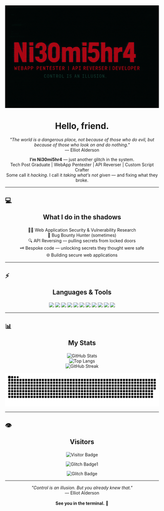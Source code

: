 <p align="center">
  <img src="https://github.com/ni30mi5hr4/ni30mi5hr4/blob/main/assets/banner.png" alt="Banner" />
</p>

<h1 align="center">Hello, friend.</h1>

<p align="center">
  <em>"The world is a dangerous place, not because of those who do evil, but because of those who look on and do nothing."</em><br>
  — Elliot Alderson
</p>

<p align="center">
  <b>I’m Ni30mi5hr4</b> — just another glitch in the system.<br>
  Tech Post Graduate | WebApp Pentester | API Reverser | Custom Script Crafter<br>
  Some call it <em>hacking</em>. I call it <em>taking what’s not given</em> — and fixing what they broke.
</p>

---

## 💻 <p align="center">What I do in the shadows</p>

<p align="center">
🕵️‍♂️ Web Application Security & Vulnerability Research <br>
🐞 Bug Bounty Hunter (sometimes) <br>
🔍 API Reversing — pulling secrets from locked doors <br>
🗝️ Bespoke code — unlocking secrets they thought were safe <br>
🌐 Building secure web applications
</p>

---

## ⚡ <p align="center">Languages & Tools</p>

<p align="center">
  <img src="https://img.shields.io/badge/C-%2300599C.svg?style=for-the-badge&logo=c&logoColor=white"/>
  <img src="https://img.shields.io/badge/C++-%2300599C.svg?style=for-the-badge&logo=c%2B%2B&logoColor=white"/>
  <img src="https://img.shields.io/badge/Java-%23ED8B00.svg?style=for-the-badge&logo=openjdk&logoColor=white"/>
  <img src="https://img.shields.io/badge/JavaScript-%23F7DF1E.svg?style=for-the-badge&logo=javascript&logoColor=black"/>
  <img src="https://img.shields.io/badge/Python-%233776AB.svg?style=for-the-badge&logo=python&logoColor=white"/>
  <img src="https://img.shields.io/badge/PHP-%23777BB4.svg?style=for-the-badge&logo=php&logoColor=white"/>
  <img src="https://img.shields.io/badge/Bash-%234EAA25.svg?style=for-the-badge&logo=gnu-bash&logoColor=white"/>
  <img src="https://img.shields.io/badge/.NET-%23512BD4.svg?style=for-the-badge&logo=.net&logoColor=white"/>
  <img src="https://img.shields.io/badge/C%23-%23239120.svg?style=for-the-badge&logo=c-sharp&logoColor=white"/>
  <img src="https://img.shields.io/badge/HTML5-%23E34F26.svg?style=for-the-badge&logo=html5&logoColor=white"/>
  <img src="https://img.shields.io/badge/CSS3-%231572B6.svg?style=for-the-badge&logo=css3&logoColor=white"/>
</p>

---

## 📊 <p align="center">My Stats</p>

<p align="center">
  <img src="https://github-readme-stats.vercel.app/api?username=Ni30mi5hr4&show_icons=true&theme=dark&hide_border=true" alt="GitHub Stats"/>
  <br>
  <img src="https://github-readme-stats.vercel.app/api/top-langs/?username=Ni30mi5hr4&layout=compact&theme=dark&hide_border=true" alt="Top Langs"/>
  <br>
  <img src="https://github-readme-streak-stats.herokuapp.com/?user=ni30mi5hr4&theme=dark&hide_border=true" alt="GitHub Streak"/>
</p>

<p align="center">
  <img src="https://github.com/ni30mi5hr4/ni30mi5hr4/blob/output/github-snake-dark.svg" alt="snake gif"/>
</p>

---

## 👁️ <p align="center">Visitors</p>

<p align="center">
  <img src="https://komarev.com/ghpvc/?username=Ni30mi5hr4&color=red" alt="Visitor Badge"/>
</p>
<p align="center">
  <img src="https://img.shields.io/badge/Slipping_through_cracks-taking_what's_hidden,_giving_nothing_back-black?style=for-the-badge&logo=ghost&logoColor=white&color=red" alt="Glitch Badge1"/>
</p>
<p align="center">
  <img src="https://img.shields.io/badge/One--off_scripts,_tiny_hammers_for_big_locked_doors-breaking_locks,_picking_minds-black?style=for-the-badge&logo=ghost&logoColor=white&color=red" alt="Glitch Badge"/>
</p>

---

<p align="center">
  <em>"Control is an illusion. But you already knew that."</em><br>
  — Elliot Alderson<br><br>
  <strong>See you in the terminal.</strong> 👾
</p>
